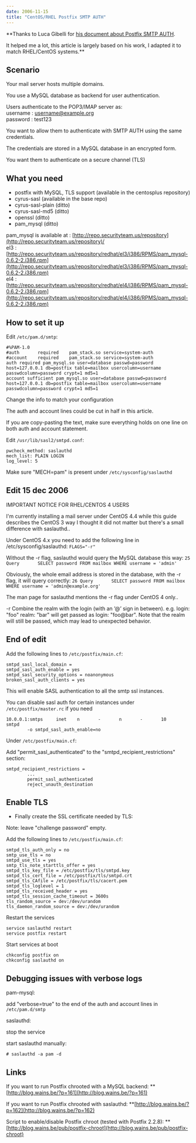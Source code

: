 ```yaml
---
date: 2006-11-15
title: "CentOS/RHEL Postfix SMTP AUTH"
---
```




**Thanks to Luca Gibelli for [his document about Postfix SMTP AUTH](http://www.nervous.it/txt/Postfix-SMTP-AUTH-4-DUMMIES.html).

It helped me a lot, this article is largely based on his work, I adapted it to match RHEL/CentOS systems.**

## Scenario


Your mail server hosts multiple domains.

You use a MySQL database as backend for user authentication.


Users authenticate to the POP3/IMAP server as:  
username : username@example.org  
password : test123  

You want to allow them to authenticate with SMTP AUTH using the same credentials.

The credentials are stored in a MySQL database in an encrypted form.

You want them to authenticate on a secure channel (TLS)



## What you need

- postfix with MySQL, TLS support (available in the centosplus repository)
- cyrus-sasl (available in the base repo)
- cyrus-sasl-plain (ditto)
- cyrus-sasl-md5 (ditto)
- openssl (ditto)
- pam_mysql (ditto)

pam_mysql is available at : [http://repo.securityteam.us/repository](http://repo.securityteam.us/repository)/  
el3 : [http://repo.securityteam.us/repository/redhat/el3/i386/RPMS/pam_mysql-0.6.2-2.i386.rpm](http://repo.securityteam.us/repository/redhat/el3/i386/RPMS/pam_mysql-0.6.2-2.i386.rpm)  
el4 : [http://repo.securityteam.us/repository/redhat/el4/i386/RPMS/pam_mysql-0.6.2-2.i386.rpm](http://repo.securityteam.us/repository/redhat/el4/i386/RPMS/pam_mysql-0.6.2-2.i386.rpm)



## How to set it up

Edit `/etc/pam.d/smtp`:

```
#%PAM-1.0
#auth       required    pam_stack.so service=system-auth
#account    required    pam_stack.so service=system-auth
auth required pam_mysql.so user=database passwd=password host=127.0.0.1 db=postfix table=mailbox usercolumn=username passwdcolumn=password crypt=1 md5=1
account sufficient pam_mysql.so user=database passwd=password host=127.0.0.1 db=postfix table=mailbox usercolumn=username passwdcolumn=password crypt=1 md5=1
```

Change the info to match your configuration

The auth and account lines could be cut in half in this article.

If you are copy-pasting the text, make sure everything holds on one line on both auth and account statement.


Edit `/usr/lib/sasl2/smtpd.conf`:

```
pwcheck_method: saslauthd
mech_list: PLAIN LOGIN
log_level: 5
```


Make sure "MECH=pam" is present under `/etc/sysconfig/saslauthd`


## Edit 15 dec 2006

IMPORTANT NOTICE FOR RHEL/CENTOS 4 USERS

I'm currently installing a mail server  under CentOS 4.4 while this guide describes the CentOS 3 way
I thought it did not matter but there's a small difference with saslauthd..

Under CentOS 4.x you need to add the following line in /etc/sysconfig/saslauthd:
`FLAGS="-r"`

Without the -r flag, saslauthd would query the MySQL database this way:
`25 Query       SELECT password FROM mailbox WHERE username = 'admin'`

Obviously, the whole email address is stored in the database, with the -r flag, it will query correctly:
`26 Query       SELECT password FROM mailbox WHERE username = 'admin@example.org'`

The man page for saslauthd mentions the -r flag under CentOS 4 only..

-r Combine the realm with the login (with an ’@’ sign in between).  e.g.  login: "foo" realm: "bar" will get passed as login: "foo@bar".  Note that the realm will still be passed, which may lead to unexpected behavior.

## End of edit



Add the following lines to `/etc/postfix/main.cf`:

```
smtpd_sasl_local_domain =
smtpd_sasl_auth_enable = yes
smtpd_sasl_security_options = noanonymous
broken_sasl_auth_clients = yes
```

This will enable SASL authentication to all the smtp ssl instances.

You can disable sasl auth for certain instances under `/etc/postfix/master.rc` if you need

```
10.0.0.1:smtps     inet    n       -       n       -       10      smtpd
        -o smtpd_sasl_auth_enable=no
```

Under `/etc/postfix/main.cf`:

Add "permit_sasl_authenticated" to the "smtpd_recipient_restrictions" section:

```
smtpd_recipient_restrictions =
        ...
        permit_sasl_authenticated
        reject_unauth_destination
```

## Enable TLS

* Finally create the SSL certificate needed by TLS:


Note: leave "challenge password" empty.

Add the following lines to `/etc/postfix/main.cf`:

```
smtpd_tls_auth_only = no
smtp_use_tls = no
smtpd_use_tls = yes
smtp_tls_note_starttls_offer = yes
smtpd_tls_key_file = /etc/postfix/tls/smtpd.key
smtpd_tls_cert_file = /etc/postfix/tls/smtpd.crt
smtpd_tls_CAfile = /etc/postfix/tls/cacert.pem
smtpd_tls_loglevel = 1
smtpd_tls_received_header = yes
smtpd_tls_session_cache_timeout = 3600s
tls_random_source = dev:/dev/urandom
tls_daemon_random_source = dev:/dev/urandom
```

Restart the services

```
service saslauthd restart
service postfix restart
```

Start services at boot

```
chkconfig postfix on
chkconfig saslauthd on
```


## Debugging issues with verbose logs

pam-mysql:

add "verbose=true" to the end of the auth and account lines in `/etc/pam.d/smtp`

saslauthd:

stop the service

start saslauthd manually:

`# saslauthd -a pam -d`



## Links

If you want to run Postfix chrooted with a MySQL backend: **[http://blog.wains.be/?p=161](http://blog.wains.be/?p=161)

If you want to run Postfix chrooted with saslauthd: **[http://blog.wains.be/?p=162](http://blog.wains.be/?p=162)

Script to enable/disable Postfix chroot (tested with Postfix 2.2.8): **[http://blog.wains.be/pub/postfix-chroot](http://blog.wains.be/pub/postfix-chroot)
